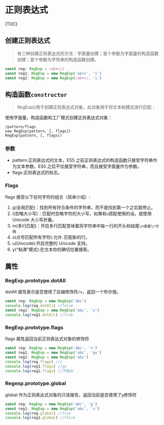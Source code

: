 # 正则表达式

[TOC]

## 创建正则表达式

> 有三种创建正则表达式的方法：字面量创建；首个参数为字面量的构造函数创建；首个参数为字符串的构造函数创建。

```ts
const reg: RegExp = /ab+c/i
const reg1: RegExp = new RegExp('ab+c', 'i')
const reg2: RegExp = new RegExp(/ab+c/, 'i')
```

## 构造函数`constructor`

> RegExp()用于创建正则表达式对象，此对象用于将文本和模式进行匹配：

使用字面量，构造函数和工厂模式创建正则表达式对象：

```
/pattern/flags
new RegExp(pattern, [, flags])
RegExp(pattern, [, flags])
```

### 参数

- pattern:正则表达式的文本，ES5 之前正则表达式的构造函数只接受字符串作为文本参数，ES5 之后不仅接受字符串，而且接受字面量作为参数。
- flags:正则表达式的标志。

### Flags

flags 接受以下任何字符的组合（简单介绍）:

1. g(全局匹配)：找到所有符合条件的字符串，而不是找到第一个之后就停止。
2. i(忽略大小写)：匹配时忽略字符的大小写，如果和`u`搭配使用的话，就使用 Unicode 大小写折叠。
3. m(多行匹配)：开启多行匹配意味着将字符串中每一行的开头和结尾`\n或者\r分隔`
4. s(点号匹配所有字符):允许`.`匹配新的行。
5. u(Unicode):开启完整的 Unicode 支持。
6. y(“粘滞”模式):在文本你的确切位置搜索。

## 属性

### RegExp.prototype.dotAll

dotAll 属性表示是否使用了后缀修饰符`/s`，返回一个布尔值。

```ts
const reg: RegExp = new RegExp('abc')
console.log(reg.dotAll) //false
const reg1: RegExp = new RegExp('abc', 's')
console.log(reg1.dotAll) //true
```

### RegExp.prototype.flags

flags 属性返回当前正则表达式对象的修饰符

```ts
const reg: RegExp = new RegExp('abc', 's')
const reg1: RegExp = new RegExp('abc', 'gu')
const reg2: RegExp = new RegExp('abc')
console.log(reg.flags) //s
console.log(reg1.flags) //gu
console.log(reg2.flags) //不输出
```

### Regexp.prototype.global

global 作为正则表达式对象的只读属性，返回当前是否使用了`g`修饰符

```ts
const reg: RegExp = new RegExp('abc', 'g')
const reg1: RegExp = new RegExp('abc', 's')
console.log(reg.global) //true
console.log(reg1.global) //false
```
